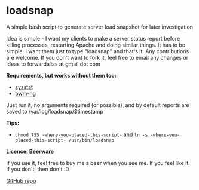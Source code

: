 loadsnap
========
A simple bash script to generate server load snapshot for later investigation


Idea is simple - I want my clients to make a server status report before killing processes, restarting Apache and doing similar things.
It has to be simple. I want them just to type "loadsnap" and that's it.
Any contributions are welcome. If you don't want to fork it, feel free to email any changes or ideas to forwardalias at gmail dot com

**Requirements, but works without them too:**
-  [sysstat](http://sebastien.godard.pagesperso-orange.fr/)
-  [bwm-ng](http://www.gropp.org/?id=projects&sub=bwm-ng)

Just run it, no arguments required (or possible), and by default reports are saved to
/var/log/loadsnap/$timestamp

**Tips:**

- `chmod 755 -where-you-placed-this-script-` and `ln -s -where-you-placed-this-script- /usr/bin/loadsnap`


**Licence: Beerware**

If you use it, feel free to buy me a beer when you see me. If you feel like it. If you don't, then don't :D


[GitHub repo](https://github.com/horzadome/loadsnap/)